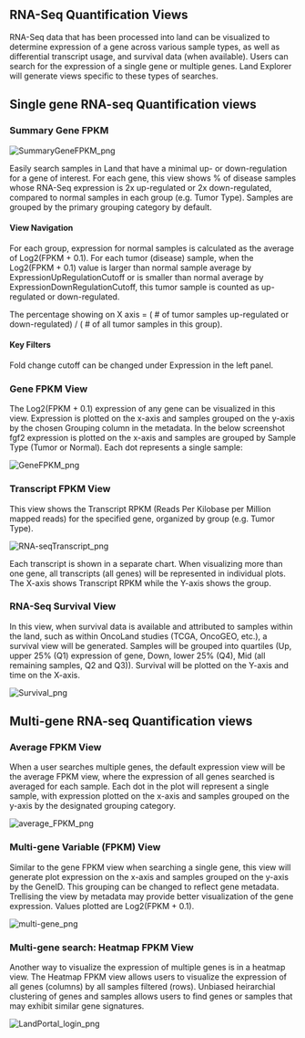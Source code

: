 ## RNA-Seq Quantification Views

RNA-Seq data that has been processed into land can be visualized to determine expression of a gene across various sample types, as well as differential transcript usage, and survival data (when available). Users can search for the expression of a single gene or multiple genes. Land Explorer will generate views specific to these types of searches.

## Single gene RNA-seq Quantification views

### Summary Gene FPKM

![SummaryGeneFPKM_png](../../images/SummaryGeneFPKM.png)

Easily search samples in Land that have a minimal up- or down-regulation for a gene of interest. For each gene, this view shows % of disease samples whose RNA-Seq expression is 2x up-regulated or 2x down-regulated, compared to normal samples in each group (e.g. Tumor Type). Samples are grouped by the primary grouping category by default.

#### View Navigation
For each group, expression for normal samples is calculated as the average of Log2(FPKM + 0.1). For each tumor (disease) sample, when the Log2(FPKM + 0.1) value is larger than normal sample average by ExpressionUpRegulationCutoff or is smaller than normal average by ExpressionDownRegulationCutoff, this tumor sample is counted as up-regulated or down-regulated.

The percentage showing on X axis = ( # of tumor samples up-regulated or down-regulated) / ( # of all tumor samples in this group).

#### Key Filters
Fold change cutoff can be changed under Expression in the left panel.

### Gene FPKM View

The Log2(FPKM + 0.1) expression of any gene can be visualized in this view. Expression is plotted on the x-axis and samples grouped on the y-axis by the chosen Grouping column in the metadata. In the below screenshot fgf2 expression is plotted on the x-axis and samples are grouped by Sample Type (Tumor or Normal). Each dot represents a single sample:

![GeneFPKM_png](../../images/geneFPKM.png)

### Transcript FPKM View

This view shows the Transcript RPKM (Reads Per Kilobase per Million mapped reads) for the specified gene, organized by group (e.g. Tumor Type).

![RNA-seqTranscript_png](../../images/RNASeqTranscript.png)

Each transcript is shown in a separate chart. When visualizing more than one gene, all transcripts (all genes) will be represented in individual plots. The X-axis shows Transcript RPKM while the Y-axis shows the group.

### RNA-Seq Survival View

In this view, when survival data is available and attributed to samples within the land, such as within OncoLand studies (TCGA, OncoGEO, etc.), a survival view will be generated. Samples will be grouped into quartiles (Up, upper 25% (Q1) expression of gene, Down, lower 25% (Q4), Mid (all remaining samples, Q2 and Q3)). Survival will be plotted on the Y-axis and time on the X-axis.

![Survival_png](../../images/survival_view_RNAseq.png)

## Multi-gene RNA-seq Quantification views

### Average FPKM View

When a user searches multiple genes, the default expression view will be the average FPKM view, where the expression of all genes searched is averaged for each sample. Each dot in the plot will represent a single sample, with expression plotted on the x-axis and samples grouped on the y-axis by the designated grouping category.

![average_FPKM_png](../../images/average_FPKM.png)


### Multi-gene Variable (FPKM) View

Similar to the gene FPKM view when searching a single gene, this view will generate plot expression on the x-axis and samples grouped on the y-axis by the GeneID. This grouping can be changed to reflect gene metadata. Trellising the view by metadata may provide better visualization of the gene expression. Values plotted are Log2(FPKM + 0.1).

![multi-gene_png](../../images/multi-gene_FPKM.png)

### Multi-gene search: Heatmap FPKM View

Another way to visualize the expression of multiple genes is in a  heatmap view. The Heatmap FPKM view allows users to visualize the expression of all genes (columns) by all samples filtered (rows). Unbiased heirarchial clustering of genes and samples allows users to find genes or samples that may exhibit similar gene signatures.

![LandPortal_login_png](../../images/HeatmapFPKM.png)
